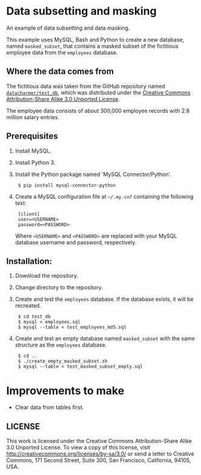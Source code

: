 # Data subsetting and masking

An example of data subsetting and data masking.

This example uses MySQL, Bash and Python to create a new database,
named `masked_subset`, that contains a masked subset of the fictitious
employee data from the `employees` database.

## Where the data comes from

The fictitious data was taken from the GitHub repository named
[`datacharmer/test_db`](https://github.com/datacharmer/test_db), which was
distributed under the
[Creative Commons Attribution-Share Alike 3.0 Unported License](http://creativecommons.org/licenses/by-sa/3.0/).

The employee data consists of about 300,000 employee records with 2.8 million
salary entries.

## Prerequisites

1. Install MySQL.
1. Install Python 3.
1. Install the Python package named 'MySQL Connector/Python'.

        $ pip install mysql-connector-python

1. Create a MySQL configuration file at `~/.my.cnf` containing the following
text:

        [client]
        user=<USERNAME>
        password=<PASSWORD>

    Where `<USERNAME>` and `<PASSWORD>` are replaced with your MySQL database
    username and password, respectively.


## Installation:

1. Download the repository.
2. Change directory to the repository.
3. Create and test the `employees` database. If the database exists, it will be
   recreated.

        $ cd test_db
        $ mysql < employees.sql
        $ mysql --table < test_employees_md5.sql

4. Create and test an empty database named `masked_subset` with the same structure
   as the `employees` database.

        $ cd ..
        $ ./create_empty_masked_subset.sh
        $ mysql --table < test_masked_subset_empty.sql

# Improvements to make

* Clear data from tables first.

## LICENSE
This work is licensed under the 
Creative Commons Attribution-Share Alike 3.0 Unported License. 
To view a copy of this license, visit 
http://creativecommons.org/licenses/by-sa/3.0/ or send a letter to 
Creative Commons, 171 Second Street, Suite 300, San Francisco, 
California, 94105, USA.


